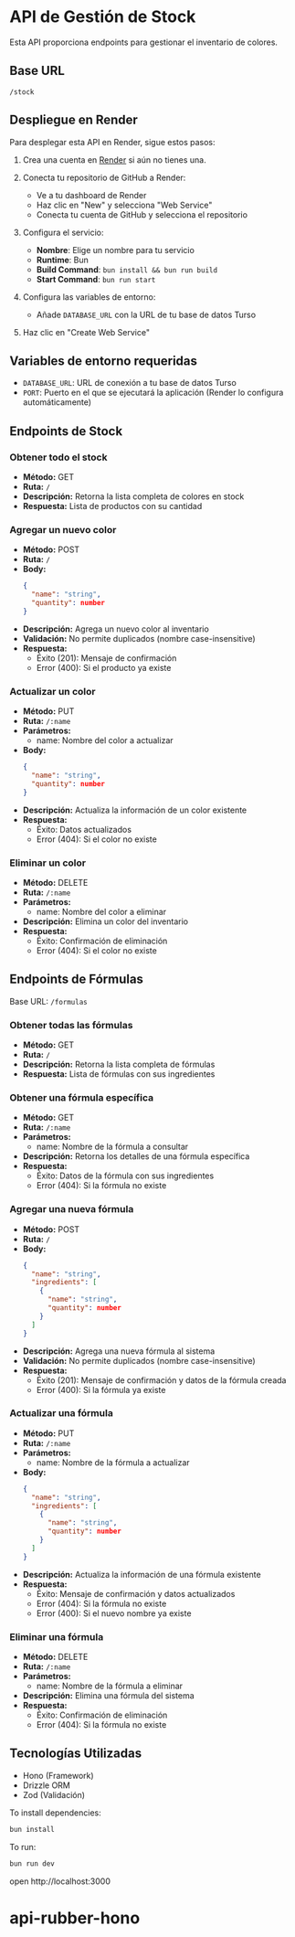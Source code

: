 # API de Gestión de Stock

Esta API proporciona endpoints para gestionar el inventario de colores.

## Base URL
`/stock`

## Despliegue en Render

Para desplegar esta API en Render, sigue estos pasos:

1. Crea una cuenta en [Render](https://render.com/) si aún no tienes una.

2. Conecta tu repositorio de GitHub a Render:
   - Ve a tu dashboard de Render
   - Haz clic en "New" y selecciona "Web Service"
   - Conecta tu cuenta de GitHub y selecciona el repositorio

3. Configura el servicio:
   - **Nombre**: Elige un nombre para tu servicio
   - **Runtime**: Bun
   - **Build Command**: `bun install && bun run build`
   - **Start Command**: `bun run start`

4. Configura las variables de entorno:
   - Añade `DATABASE_URL` con la URL de tu base de datos Turso

5. Haz clic en "Create Web Service"

## Variables de entorno requeridas

- `DATABASE_URL`: URL de conexión a tu base de datos Turso
- `PORT`: Puerto en el que se ejecutará la aplicación (Render lo configura automáticamente)

## Endpoints de Stock

### Obtener todo el stock
- **Método:** GET
- **Ruta:** `/`
- **Descripción:** Retorna la lista completa de colores en stock
- **Respuesta:** Lista de productos con su cantidad

### Agregar un nuevo color
- **Método:** POST
- **Ruta:** `/`
- **Body:**
  ```json
  {
    "name": "string",
    "quantity": number
  }
  ```
- **Descripción:** Agrega un nuevo color al inventario
- **Validación:** No permite duplicados (nombre case-insensitive)
- **Respuesta:** 
  - Éxito (201): Mensaje de confirmación
  - Error (400): Si el producto ya existe

### Actualizar un color
- **Método:** PUT
- **Ruta:** `/:name`
- **Parámetros:** 
  - name: Nombre del color a actualizar
- **Body:**
  ```json
  {
    "name": "string",
    "quantity": number
  }
  ```
- **Descripción:** Actualiza la información de un color existente
- **Respuesta:**
  - Éxito: Datos actualizados
  - Error (404): Si el color no existe

### Eliminar un color
- **Método:** DELETE
- **Ruta:** `/:name`
- **Parámetros:**
  - name: Nombre del color a eliminar
- **Descripción:** Elimina un color del inventario
- **Respuesta:**
  - Éxito: Confirmación de eliminación
  - Error (404): Si el color no existe

## Endpoints de Fórmulas

Base URL: `/formulas`

### Obtener todas las fórmulas
- **Método:** GET
- **Ruta:** `/`
- **Descripción:** Retorna la lista completa de fórmulas
- **Respuesta:** Lista de fórmulas con sus ingredientes

### Obtener una fórmula específica
- **Método:** GET
- **Ruta:** `/:name`
- **Parámetros:** 
  - name: Nombre de la fórmula a consultar
- **Descripción:** Retorna los detalles de una fórmula específica
- **Respuesta:**
  - Éxito: Datos de la fórmula con sus ingredientes
  - Error (404): Si la fórmula no existe

### Agregar una nueva fórmula
- **Método:** POST
- **Ruta:** `/`
- **Body:**
  ```json
  {
    "name": "string",
    "ingredients": [
      {
        "name": "string",
        "quantity": number
      }
    ]
  }
  ```
- **Descripción:** Agrega una nueva fórmula al sistema
- **Validación:** No permite duplicados (nombre case-insensitive)
- **Respuesta:** 
  - Éxito (201): Mensaje de confirmación y datos de la fórmula creada
  - Error (400): Si la fórmula ya existe

### Actualizar una fórmula
- **Método:** PUT
- **Ruta:** `/:name`
- **Parámetros:** 
  - name: Nombre de la fórmula a actualizar
- **Body:**
  ```json
  {
    "name": "string",
    "ingredients": [
      {
        "name": "string",
        "quantity": number
      }
    ]
  }
  ```
- **Descripción:** Actualiza la información de una fórmula existente
- **Respuesta:**
  - Éxito: Mensaje de confirmación y datos actualizados
  - Error (404): Si la fórmula no existe
  - Error (400): Si el nuevo nombre ya existe

### Eliminar una fórmula
- **Método:** DELETE
- **Ruta:** `/:name`
- **Parámetros:**
  - name: Nombre de la fórmula a eliminar
- **Descripción:** Elimina una fórmula del sistema
- **Respuesta:**
  - Éxito: Confirmación de eliminación
  - Error (404): Si la fórmula no existe

## Tecnologías Utilizadas
- Hono (Framework)
- Drizzle ORM
- Zod (Validación)

To install dependencies:
```sh
bun install
```

To run:
```sh
bun run dev
```

open http://localhost:3000
# api-rubber-hono
